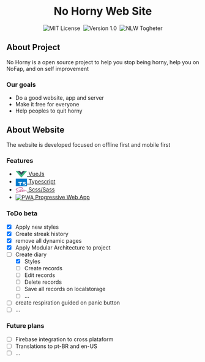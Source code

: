 <h1 align="center">No Horny Web Site</h1>
<div align="center">
  <img src="https://img.shields.io/static/v1?label=License&message=MIT&color=27EDA5&labelColor=3F454B" alt="MIT License">
  &#8205;&#8205;
  <img src="https://img.shields.io/static/v1?label=Version&message=1.0&color=27EDA5&labelColor=27EDA5" alt="Version 1.0">
  &#8205;&#8205;
  <img src="https://img.shields.io/static/v1?label=Open&message=Source&color=3F454B&labelColor=27EDA5" alt="NLW Togheter" />
</div>
<h2>About Project</h2>
<p>No Horny is a open source project to help you stop being horny, help you on NoFap, and on self improvement</p>
<h3>Our goals</h3>
<ul>
  <li>Do a good website, app and server</li>
  <li>Make it free for everyone</li>
  <li>Help peoples to quit horny</li>
</ul>
<h2>About Website</h2>
<p>The website is developed focused on offline first and mobile first</p>
<h3>Features</h3>
<ul>
  <li>
    <a href="https://vuejs.org">
      <img align="center" alt="VueJs" height="20" width="30" src="https://raw.githubusercontent.com/devicons/devicon/master/icons/vuejs/vuejs-original.svg">
      VueJs
    </a>
  </li>
  <li>
    <a href="https://typescriptlang.org/">
      <img align="center" alt="Typescript" height="20" width="30" src="https://raw.githubusercontent.com/devicons/devicon/master/icons/typescript/typescript-plain.svg">
      Typescript
    </a>
  </li>
  <li>
    <a href="https://sass-lang.com/">
      <img align="center" alt="Sass" height="20" width="30" src="https://raw.githubusercontent.com/devicons/devicon/master/icons/sass/sass-original.svg">
      Scss/Sass
    </a>
  </li>
  <li>
    <a href="https://web.dev/progressive-web-apps/?gclid=Cj0KCQjwraqHBhDsARIsAKuGZeFpqL8YYq3kD8tuSbLLn9nY_QMkr0fQFMrC98U_s3pS-YH3g1ZanRAaAq8YEALw_wcB">
      <img align="center" alt="PWA" height="20" width="30" src="https://raw.githubusercontent.com/webmaxru/progressive-web-apps-logo/77744cd5c0a4d484bb3d082c6ac458c44202da03/pwalogo.svg">
      Progressive Web App
    </a>
  </li>
</ul>
<h3>ToDo beta</h3>

- [x] Apply new styles
- [x] Create streak history
- [x] remove all dynamic pages
- [x] Apply Modular Architecture to project
- [ ] Create diary
  - [x] Styles
  - [ ] Create records
  - [ ] Edit records
  - [ ] Delete records
  - [ ] Save all records on localstorage
  - [ ] ...
- [ ] create respiration guided on panic button
- [ ] ...

<h3>Future plans</h3>

- [ ] Firebase integration to cross plataform
- [ ] Translations to pt-BR and en-US
- [ ] ...
